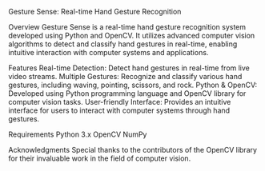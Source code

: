 Gesture Sense: Real-time Hand Gesture Recognition

Overview
Gesture Sense is a real-time hand gesture recognition system developed using Python and OpenCV. It utilizes advanced computer vision algorithms to detect and classify hand gestures in real-time, enabling intuitive interaction with computer systems and applications.

Features
Real-time Detection: Detect hand gestures in real-time from live video streams.
Multiple Gestures: Recognize and classify various hand gestures, including waving, pointing, scissors, and rock.
Python & OpenCV: Developed using Python programming language and OpenCV library for computer vision tasks.
User-friendly Interface: Provides an intuitive interface for users to interact with computer systems through hand gestures.

Requirements
Python 3.x
OpenCV
NumPy


Acknowledgments
Special thanks to the contributors of the OpenCV library for their invaluable work in the field of computer vision.
